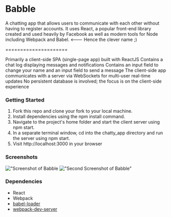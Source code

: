 # Babble

A chatting app that allows users to communicate with each other without having to register accounts. It uses React, a popular front-end library created and used heavily by Facebook as well as modern tools for Node including Webpack and Babel. <--- Hence the clever name ;)

=====================

Primarily a client-side SPA (single-page app) built with ReactJS
Contains a chat log displaying messages and notifications
Contains an input field to change your name and an input field to send a message
The client-side app communicates with a server via WebSockets for multi-user real-time updates
No persistent database is involved; the focus is on the client-side experience

### Getting Started

1. Fork this repo and clone your fork to your local machine.
2. Install dependencies using the npm install command.
3. Navigate to the project's home folder and start the client server using npm start.
4. In a separate terminal window, cd into the chatty_app directory and run the server using npm start.
5. Visit http://localhost:3000 in your browser

### Screenshots

!["Screenshot of Babble](https://github.com/shaytopaze/ChattyApp/blob/master/docs/Screen%20Shot%202018-02-23%20at%201.34.47%20PM.png?raw=true)
!["Second Screenshot of Babble"](https://github.com/shaytopaze/ChattyApp/blob/master/docs/Screen%20Shot%202018-02-23%20at%201.36.13%20PM.png?raw=true)

### Dependencies

* React
* Webpack
* [babel-loader](https://github.com/babel/babel-loader)
* [webpack-dev-server](https://github.com/webpack/webpack-dev-server)
